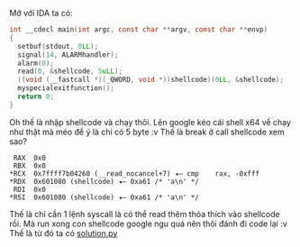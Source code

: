 Mở với IDA ta có:
```c
int __cdecl main(int argc, const char **argv, const char **envp)
{
  setbuf(stdout, 0LL);
  signal(14, ALARMhandler);
  alarm(0);
  read(0, &shellcode, 5uLL);
  ((void (__fastcall *)(_QWORD, void *))shellcode)(0LL, &shellcode);
  myspecialexitfunction();
  return 0;
}
```
Oh thế là nhập shellcode và chạy thôi. Lên google kéo cái shell x64 về chạy như thật mà méo để ý là chỉ có 5 byte :v
Thế là break ở call shellcode xem sao?
```
 RAX  0x0
 RBX  0x0
*RCX  0x7ffff7b04260 (__read_nocancel+7) ◂— cmp    rax, -0xfff
*RDX  0x601080 (shellcode) ◂— 0xa61 /* 'a\n' */
 RDI  0x0
*RSI  0x601080 (shellcode) ◂— 0xa61 /* 'a\n' */
```
Thế là chỉ cần 1 lệnh syscall là có thể read thêm thỏa thích vào shellcode rồi.
Mà run xong con shellcode google ngu quá nên thôi đánh đi code lại :v
Thế là từ đó ta có [solution.py](solution.py)
